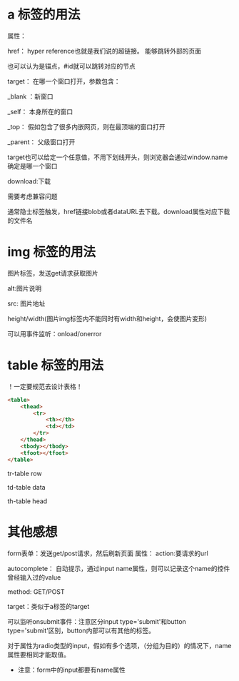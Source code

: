 # a 标签的用法

属性：

href： hyper reference也就是我们说的超链接。 能够跳转外部的页面

也可以认为是锚点，#id就可以跳转对应的节点

target： 在哪一个窗口打开，参数包含：

_blank ：新窗口

_self： 本身所在的窗口

_top： 假如包含了很多内嵌网页，则在最顶端的窗口打开

_parent： 父级窗口打开

target也可以给定一个任意值，不用下划线开头，则浏览器会通过window.name确定是哪一个窗口

download:下载

需要考虑兼容问题

通常隐士标签触发，href链接blob或者dataURL去下载。download属性对应下载的文件名

# img 标签的用法
图片标签，发送get请求获取图片

alt:图片说明

src: 图片地址

height/width(图片img标签内不能同时有width和height，会使图片变形)

可以用事件监听：onload/onerror

# table 标签的用法

！一定要规范去设计表格！

```html
<table>
    <thead>
        <tr>
            <th></th>
            <td></td>
        </tr>
    </thead>
    <tbody></tbody>
    <tfoot></tfoot>
</table>
```
tr-table row

td-table data

th-table head

# 其他感想

form表单：发送get/post请求，然后刷新页面
属性：
action:要请求的url

autocomplete： 自动提示，通过input name属性，则可以记录这个name的控件曾经输入过的value

method: GET/POST

target：类似于a标签的target

可以监听onsubmit事件：注意区分input type='submit'和button type='submit'区别，button内部可以有其他的标签。


对于属性为radio类型的input，假如有多个选项，（分组为目的）的情况下，name属性要相同才能取值。

* 注意：form中的input都要有name属性